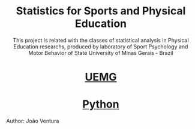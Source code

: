 <h1 align="center"> Statistics for Sports and Physical Education </h1> 

<p align="center"> This project is related with the classes of statistical analysis in Physical Education researchs, produced by laboratory of Sport Psychology and Motor Behavior of State University of Minas Gerais - Brazil </p>

<h1 align="center">
    <a href="https://www.uemg.br/downloads/identidade_visual/assinaturas/UEMG/UEMG_vertical.jpg/">UEMG</a>
</h1>

<h1 align="center">
  <a href="http://clipart-library.com/image_gallery2/Python-Logo-PNG.png/">Python</a>
</h1>

Author: João Ventura

